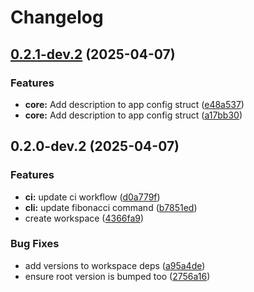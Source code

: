 # Changelog

## [0.2.1-dev.2](https://github.com/holochain/test-release-automation/compare/release-v0.2.0-dev.2...release-v0.2.1-dev.2) (2025-04-07)


### Features

* **core:** Add description to app config struct ([e48a537](https://github.com/holochain/test-release-automation/commit/e48a537cacff3730aa9b45fc6d2d40c41df4b46b))
* **core:** Add description to app config struct ([a17bb30](https://github.com/holochain/test-release-automation/commit/a17bb303eeb62c9424e464660858cc55923a6a1c))

## 0.2.0-dev.2 (2025-04-07)


### Features

* **ci:** update ci workflow ([d0a779f](https://github.com/holochain/test-release-automation/commit/d0a779fa15386318d2a30acba55bb163c8499de9))
* **cli:** update fibonacci command ([b7851ed](https://github.com/holochain/test-release-automation/commit/b7851ed47b425c9bbcb194d3d5c4901423c4fcd0))
* create workspace ([4366fa9](https://github.com/holochain/test-release-automation/commit/4366fa9bce75da0ba42d765030075b8153f609c7))


### Bug Fixes

* add versions to workspace deps ([a95a4de](https://github.com/holochain/test-release-automation/commit/a95a4dea1c7fcedf6f2e292f0b4cf1405fddc30e))
* ensure root version is bumped too ([2756a16](https://github.com/holochain/test-release-automation/commit/2756a16f1721fe85217633473efc995f626bb145))
